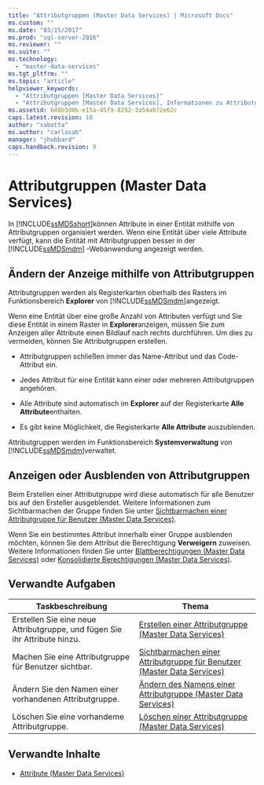 ```yaml
---
title: "Attributgruppen (Master Data Services) | Microsoft Docs"
ms.custom: ""
ms.date: "03/15/2017"
ms.prod: "sql-server-2016"
ms.reviewer: ""
ms.suite: ""
ms.technology: 
  - "master-data-services"
ms.tgt_pltfrm: ""
ms.topic: "article"
helpviewer_keywords: 
  - "Attributgruppen [Master Data Services]"
  - "Attributgruppen [Master Data Services], Informationen zu Attributgruppen"
ms.assetid: 648b3d0b-e15a-45f9-8292-3a54a072e62c
caps.latest.revision: 10
author: "sabotta"
ms.author: "carlasab"
manager: "jhubbard"
caps.handback.revision: 9
---
```

# Attributgruppen (Master Data Services)
  In [!INCLUDE[ssMDSshort](../includes/ssmdsshort-md.md)]können Attribute in einer Entität mithilfe von Attributgruppen organisiert werden. Wenn eine Entität über viele Attribute verfügt, kann die Entität mit Attributgruppen besser in der [!INCLUDE[ssMDSmdm](../includes/ssmdsmdm-md.md)] -Webanwendung angezeigt werden.  
  
## Ändern der Anzeige mithilfe von Attributgruppen  
 Attributgruppen werden als Registerkarten oberhalb des Rasters im Funktionsbereich **Explorer** von [!INCLUDE[ssMDSmdm](../includes/ssmdsmdm-md.md)]angezeigt.  
  
 Wenn eine Entität über eine große Anzahl von Attributen verfügt und Sie diese Entität in einem Raster in **Explorer**anzeigen, müssen Sie zum Anzeigen aller Attribute einen Bildlauf nach rechts durchführen. Um dies zu vermeiden, können Sie Attributgruppen erstellen.  
  
-   Attributgruppen schließen immer das Name-Attribut und das Code-Attribut ein.  
  
-   Jedes Attribut für eine Entität kann einer oder mehreren Attributgruppen angehören.  
  
-   Alle Attribute sind automatisch im **Explorer** auf der Registerkarte **Alle Attribute**enthalten.  
  
-   Es gibt keine Möglichkeit, die Registerkarte **Alle Attribute** auszublenden.  
  
 Attributgruppen werden im Funktionsbereich **Systemverwaltung** von [!INCLUDE[ssMDSmdm](../includes/ssmdsmdm-md.md)]verwaltet.  
  
## Anzeigen oder Ausblenden von Attributgruppen  
 Beim Erstellen einer Attributgruppe wird diese automatisch für alle Benutzer bis auf den Ersteller ausgeblendet. Weitere Informationen zum Sichtbarmachen der Gruppe finden Sie unter [Sichtbarmachen einer Attributgruppe für Benutzer &#40;Master Data Services&#41;](../master-data-services/make-an-attribute-group-visible-to-users-master-data-services.md).  
  
 Wenn Sie ein bestimmtes Attribut innerhalb einer Gruppe ausblenden möchten, können Sie dem Attribut die Berechtigung **Verweigern** zuweisen. Weitere Informationen finden Sie unter [Blattberechtigungen &#40;Master Data Services&#41;](../master-data-services/leaf-permissions-master-data-services.md) oder [Konsolidierte Berechtigungen &#40;Master Data Services&#41;](../Topic/Consolidated%20Permissions%20\(Master%20Data%20Services\).md).  
  
## Verwandte Aufgaben  
  
|Taskbeschreibung|Thema|  
|----------------------|-----------|  
|Erstellen Sie eine neue Attributgruppe, und fügen Sie ihr Attribute hinzu.|[Erstellen einer Attributgruppe &#40;Master Data Services&#41;](../master-data-services/create-an-attribute-group-master-data-services.md)|  
|Machen Sie eine Attributgruppe für Benutzer sichtbar.|[Sichtbarmachen einer Attributgruppe für Benutzer &#40;Master Data Services&#41;](../master-data-services/make-an-attribute-group-visible-to-users-master-data-services.md)|  
|Ändern Sie den Namen einer vorhandenen Attributgruppe.|[Ändern des Namens einer Attributgruppe &#40;Master Data Services&#41;](../master-data-services/change-an-attribute-group-name-master-data-services.md)|  
|Löschen Sie eine vorhandeme Attributgruppe.|[Löschen einer Attributgruppe &#40;Master Data Services&#41;](../master-data-services/delete-an-attribute-group-master-data-services.md)|  
  
## Verwandte Inhalte  
  
-   [Attribute &#40;Master Data Services&#41;](../master-data-services/attributes-master-data-services.md)  
  
  